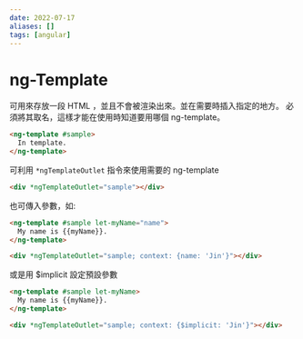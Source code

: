 ```yaml
---
date: 2022-07-17
aliases: []
tags: [angular]
---
```


# ng-Template

可用來存放一段 HTML ，並且不會被渲染出來。並在需要時插入指定的地方。
必須將其取名，這樣才能在使用時知道要用哪個 ng-template。

```html
<ng-template #sample>
  In template.
</ng-template>
```

可利用 `*ngTemplateOutlet` 指令來使用需要的 ng-template

```html
<div *ngTemplateOutlet="sample"></div>
```


也可傳入參數，如:
```html
<ng-template #sample let-myName="name">
  My name is {{myName}}.
</ng-template>

<div *ngTemplateOutlet="sample; context: {name: 'Jin'}"></div>
```

或是用 $implicit 設定預設參數

```html
<ng-template #sample let-myName>
  My name is {{myName}}.
</ng-template>

<div *ngTemplateOutlet="sample; context: {$implicit: 'Jin'}"></div>
```